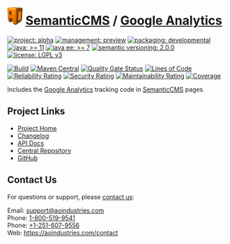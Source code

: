 # [<img src="ao-logo.png" alt="AO Logo" width="35" height="40">](https://github.com/ao-apps) [SemanticCMS](https://github.com/ao-apps/semanticcms) / [Google Analytics](https://github.com/ao-apps/semanticcms-google-analytics)

[![project: alpha](https://semanticcms.com/ao-badges/project-alpha.svg)](https://aoindustries.com/life-cycle#project-alpha)
[![management: preview](https://semanticcms.com/ao-badges/management-preview.svg)](https://aoindustries.com/life-cycle#management-preview)
[![packaging: developmental](https://semanticcms.com/ao-badges/packaging-developmental.svg)](https://aoindustries.com/life-cycle#packaging-developmental)  
[![java: &gt;= 11](https://semanticcms.com/ao-badges/java-11.svg)](https://docs.oracle.com/en/java/javase/11/)
[![java ee: &gt;= 7](https://semanticcms.com/ao-badges/javaee-7.svg)](https://docs.oracle.com/javaee/7/)
[![semantic versioning: 2.0.0](https://semanticcms.com/ao-badges/semver-2.0.0.svg)](https://semver.org/spec/v2.0.0.html)
[![license: LGPL v3](https://semanticcms.com/ao-badges/license-lgpl-3.0.svg)](https://www.gnu.org/licenses/lgpl-3.0)

[![Build](https://github.com/ao-apps/semanticcms-google-analytics/workflows/Build/badge.svg?branch=master)](https://github.com/ao-apps/semanticcms-google-analytics/actions?query=workflow%3ABuild)
[![Maven Central](https://maven-badges.herokuapp.com/maven-central/com.semanticcms/semanticcms-google-analytics/badge.svg)](https://maven-badges.herokuapp.com/maven-central/com.semanticcms/semanticcms-google-analytics)
[![Quality Gate Status](https://sonarcloud.io/api/project_badges/measure?branch=master&project=com.semanticcms%3Asemanticcms-google-analytics&metric=alert_status)](https://sonarcloud.io/dashboard?branch=master&id=com.semanticcms%3Asemanticcms-google-analytics)
[![Lines of Code](https://sonarcloud.io/api/project_badges/measure?branch=master&project=com.semanticcms%3Asemanticcms-google-analytics&metric=ncloc)](https://sonarcloud.io/component_measures?branch=master&id=com.semanticcms%3Asemanticcms-google-analytics&metric=ncloc)  
[![Reliability Rating](https://sonarcloud.io/api/project_badges/measure?branch=master&project=com.semanticcms%3Asemanticcms-google-analytics&metric=reliability_rating)](https://sonarcloud.io/component_measures?branch=master&id=com.semanticcms%3Asemanticcms-google-analytics&metric=Reliability)
[![Security Rating](https://sonarcloud.io/api/project_badges/measure?branch=master&project=com.semanticcms%3Asemanticcms-google-analytics&metric=security_rating)](https://sonarcloud.io/component_measures?branch=master&id=com.semanticcms%3Asemanticcms-google-analytics&metric=Security)
[![Maintainability Rating](https://sonarcloud.io/api/project_badges/measure?branch=master&project=com.semanticcms%3Asemanticcms-google-analytics&metric=sqale_rating)](https://sonarcloud.io/component_measures?branch=master&id=com.semanticcms%3Asemanticcms-google-analytics&metric=Maintainability)
[![Coverage](https://sonarcloud.io/api/project_badges/measure?branch=master&project=com.semanticcms%3Asemanticcms-google-analytics&metric=coverage)](https://sonarcloud.io/component_measures?branch=master&id=com.semanticcms%3Asemanticcms-google-analytics&metric=Coverage)

Includes the [Google Analytics](https://analytics.google.com/) tracking code in [SemanticCMS](https://github.com/ao-apps/semanticcms) pages.

## Project Links
* [Project Home](https://semanticcms.com/google-analytics/)
* [Changelog](https://semanticcms.com/google-analytics/changelog)
* [API Docs](https://semanticcms.com/google-analytics/apidocs/)
* [Central Repository](https://central.sonatype.com/artifact/com.semanticcms/semanticcms-google-analytics)
* [GitHub](https://github.com/ao-apps/semanticcms-google-analytics)

## Contact Us
For questions or support, please [contact us](https://aoindustries.com/contact):

Email: [support@aoindustries.com](mailto:support@aoindustries.com)  
Phone: [1-800-519-9541](tel:1-800-519-9541)  
Phone: [+1-251-607-9556](tel:+1-251-607-9556)  
Web: https://aoindustries.com/contact
